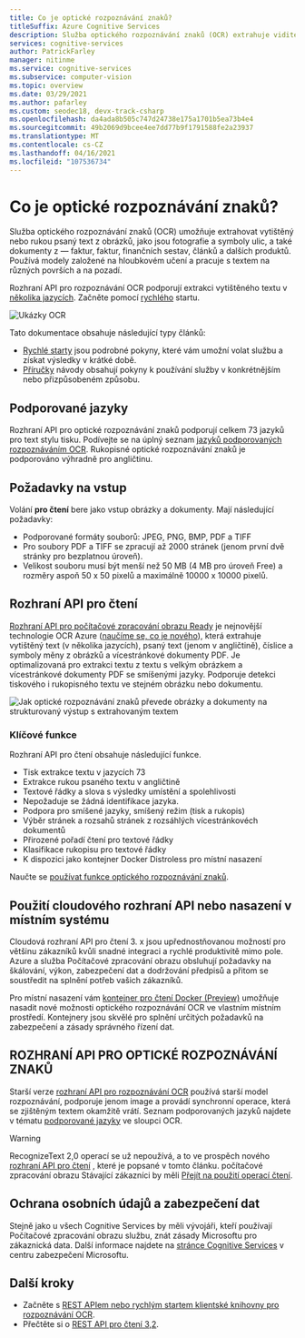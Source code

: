 ```yaml
---
title: Co je optické rozpoznávání znaků?
titleSuffix: Azure Cognitive Services
description: Služba optického rozpoznávání znaků (OCR) extrahuje viditelný text v obrázku a vrátí jej jako strukturované řetězce.
services: cognitive-services
author: PatrickFarley
manager: nitinme
ms.service: cognitive-services
ms.subservice: computer-vision
ms.topic: overview
ms.date: 03/29/2021
ms.author: pafarley
ms.custom: seodec18, devx-track-csharp
ms.openlocfilehash: da4ada8b505c747d24738e175a1701b5ea73b4e4
ms.sourcegitcommit: 49b2069d9bcee4ee7dd77b9f1791588fe2a23937
ms.translationtype: MT
ms.contentlocale: cs-CZ
ms.lasthandoff: 04/16/2021
ms.locfileid: "107536734"
---
```

# <a name="what-is-optical-character-recognition"></a>Co je optické rozpoznávání znaků?

Služba optického rozpoznávání znaků (OCR) umožňuje extrahovat vytištěný nebo rukou psaný text z obrázků, jako jsou fotografie a symboly ulic, a také dokumenty z &mdash; faktur, faktur, finančních sestav, článků a dalších produktů. Používá modely založené na hloubkovém učení a pracuje s textem na různých površích a na pozadí.

Rozhraní API pro rozpoznávání OCR podporují extrakci vytištěného textu v [několika jazycích](./language-support.md). Začněte pomocí [rychlého](./quickstarts-sdk/client-library.md) startu.

![Ukázky OCR](./Images/ocr-demo.gif)

Tato dokumentace obsahuje následující typy článků:
* [Rychlé starty](./quickstarts-sdk/client-library.md) jsou podrobné pokyny, které vám umožní volat službu a získat výsledky v krátké době. 
* [Příručky](./Vision-API-How-to-Topics/call-read-api.md) návody obsahují pokyny k používání služby v konkrétnějším nebo přizpůsobeném způsobu.
<!--* The [conceptual articles](Vision-API-How-to-Topics/call-read-api.md) provide in-depth explanations of the service's functionality and features.
* The [tutorials](./tutorials/storage-lab-tutorial.md) are longer guides that show you how to use this service as a component in broader business solutions. -->

## <a name="supported-languages"></a>Podporované jazyky
Rozhraní API pro optické rozpoznávání znaků podporují celkem 73 jazyků pro text stylu tisku. Podívejte se na úplný seznam [jazyků podporovaných rozpoznáváním OCR](./language-support.md#optical-character-recognition-ocr). Rukopisné optické rozpoznávání znaků je podporováno výhradně pro angličtinu.

## <a name="input-requirements"></a>Požadavky na vstup

Volání **pro čtení** bere jako vstup obrázky a dokumenty. Mají následující požadavky:

* Podporované formáty souborů: JPEG, PNG, BMP, PDF a TIFF
* Pro soubory PDF a TIFF se zpracují až 2000 stránek (jenom první dvě stránky pro bezplatnou úroveň).
* Velikost souboru musí být menší než 50 MB (4 MB pro úroveň Free) a rozměry aspoň 50 x 50 pixelů a maximálně 10000 x 10000 pixelů. 

## <a name="read-api"></a>Rozhraní API pro čtení 

[Rozhraní API pro počítačové zpracování obrazu Ready](https://centraluseuap.dev.cognitive.microsoft.com/docs/services/computer-vision-v3-2/operations/5d986960601faab4bf452005) je nejnovější technologie OCR Azure ([naučíme se, co je nového](./whats-new.md)), která extrahuje vytištěný text (v několika jazycích), psaný text (jenom v angličtině), číslice a symboly měny z obrázků a vícestránkové dokumenty PDF. Je optimalizovaná pro extrakci textu z textu s velkým obrázkem a vícestránkové dokumenty PDF se smíšenými jazyky. Podporuje detekci tiskového i rukopisného textu ve stejném obrázku nebo dokumentu.

![Jak optické rozpoznávání znaků převede obrázky a dokumenty na strukturovaný výstup s extrahovaným textem](./Images/how-ocr-works.svg)

### <a name="key-features"></a>Klíčové funkce

Rozhraní API pro čtení obsahuje následující funkce. 

* Tisk extrakce textu v jazycích 73
* Extrakce rukou psaného textu v angličtině
* Textové řádky a slova s výsledky umístění a spolehlivosti
* Nepožaduje se žádná identifikace jazyka.
* Podpora pro smíšené jazyky, smíšený režim (tisk a rukopis)
* Výběr stránek a rozsahů stránek z rozsáhlých vícestránkovéch dokumentů
* Přirozené pořadí čtení pro textové řádky
* Klasifikace rukopisu pro textové řádky
* K dispozici jako kontejner Docker Distroless pro místní nasazení

Naučte se [používat funkce optického rozpoznávání znaků](./vision-api-how-to-topics/call-read-api.md).

## <a name="use-the-cloud-api-or-deploy-on-premise"></a>Použití cloudového rozhraní API nebo nasazení v místním systému
Cloudová rozhraní API pro čtení 3. x jsou upřednostňovanou možností pro většinu zákazníků kvůli snadné integraci a rychlé produktivitě mimo pole. Azure a služba Počítačové zpracování obrazu obsluhují požadavky na škálování, výkon, zabezpečení dat a dodržování předpisů a přitom se soustředit na splnění potřeb vašich zákazníků.

Pro místní nasazení vám [kontejner pro čtení Docker (Preview)](./computer-vision-how-to-install-containers.md) umožňuje nasadit nové možnosti optického rozpoznávání OCR ve vlastním místním prostředí. Kontejnery jsou skvělé pro splnění určitých požadavků na zabezpečení a zásady správného řízení dat.

## <a name="ocr-api"></a>ROZHRANÍ API PRO OPTICKÉ ROZPOZNÁVÁNÍ ZNAKŮ

Starší verze [rozhraní API pro rozpoznávání OCR](https://centraluseuap.dev.cognitive.microsoft.com/docs/services/computer-vision-v3-2/operations/56f91f2e778daf14a499f20d) používá starší model rozpoznávání, podporuje jenom image a provádí synchronní operace, která se zjištěným textem okamžitě vrátí. Seznam podporovaných jazyků najdete v tématu [podporované jazyky](./language-support.md#optical-character-recognition-ocr) ve sloupci OCR.

> [!WARNING]
> RecognizeText 2,0 operací se už nepoužívá, a to ve prospěch nového [rozhraní API pro čtení](#read-api) , které je popsané v tomto článku. počítačové zpracování obrazu Stávající zákazníci by měli [Přejít na použití operací čtení](upgrade-api-versions.md).

## <a name="data-privacy-and-security"></a>Ochrana osobních údajů a zabezpečení dat

Stejně jako u všech Cognitive Services by měli vývojáři, kteří používají Počítačové zpracování obrazu službu, znát zásady Microsoftu pro zákaznická data. Další informace najdete na [stránce Cognitive Services](https://www.microsoft.com/trustcenter/cloudservices/cognitiveservices) v centru zabezpečení Microsoftu.

## <a name="next-steps"></a>Další kroky

- Začněte s [REST APIem nebo rychlým startem klientské knihovny pro rozpoznávání OCR](./quickstarts-sdk/client-library.md).
- Přečtěte si o [REST API pro čtení 3,2](https://centraluseuap.dev.cognitive.microsoft.com/docs/services/computer-vision-v3-2/operations/5d986960601faab4bf452005).
